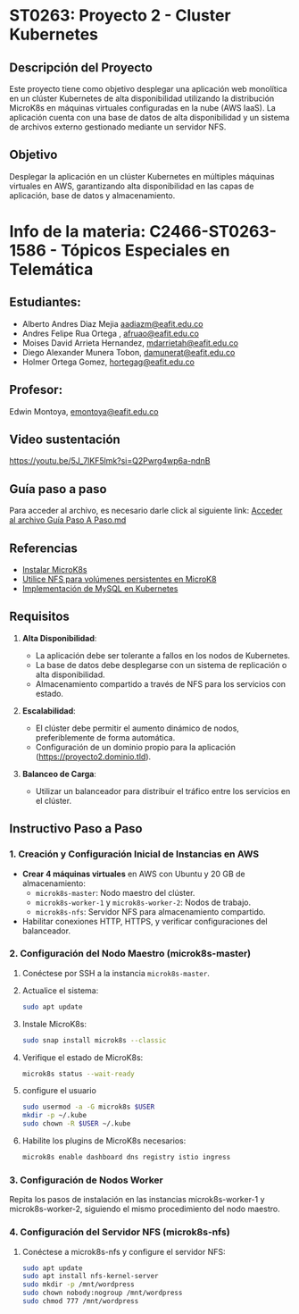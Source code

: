 # ST0263: Proyecto 2 - Cluster Kubernetes

## Descripción del Proyecto

Este proyecto tiene como objetivo desplegar una aplicación web monolítica en un clúster Kubernetes de alta disponibilidad utilizando la distribución MicroK8s en máquinas virtuales configuradas en la nube (AWS IaaS). La aplicación cuenta con una base de datos de alta disponibilidad y un sistema de archivos externo gestionado mediante un servidor NFS.

## Objetivo

Desplegar la aplicación en un clúster Kubernetes en múltiples máquinas virtuales en AWS, garantizando alta disponibilidad en las capas de aplicación, base de datos y almacenamiento.

# Info de la materia: C2466-ST0263-1586 - Tópicos Especiales en Telemática

## Estudiantes:
- Alberto Andres Diaz Mejia aadiazm@eafit.edu.co
- Andres Felipe Rua Ortega , afruao@eafit.edu.co
- Moises David Arrieta Hernandez, mdarrietah@eafit.edu.co
- Diego Alexander Munera Tobon, damunerat@eafit.edu.co
- Holmer Ortega Gomez, hortegag@eafit.edu.co
## Profesor: 
 Edwin Montoya, emontoya@eafit.edu.co
## Video sustentación
https://youtu.be/5J_7lKF5lmk?si=Q2Pwrg4wp6a-ndnB
## Guía paso a paso
Para acceder al archivo, es necesario darle click al siguiente link: 
[Acceder al archivo Guía Paso A Paso.md](https://github.com/AlbertoD10-10/Proyecto-2/blob/main/Guia%20Paso%20A%20Paso)
## Referencias
- [Instalar MicroK8s](https://microk8s.io/#install-microk8s)
- [Utilice NFS para volúmenes persistentes en MicroK8](https://microk8s.io/docs/how-to-nfs)
- [Implementación de MySQL en Kubernetes](https://medium.com/@midejoseph24/deploying-mysql-on-kubernetes-16758a42a746)

## Requisitos

1. **Alta Disponibilidad**:
   - La aplicación debe ser tolerante a fallos en los nodos de Kubernetes.
   - La base de datos debe desplegarse con un sistema de replicación o alta disponibilidad.
   - Almacenamiento compartido a través de NFS para los servicios con estado.

2. **Escalabilidad**:
   - El clúster debe permitir el aumento dinámico de nodos, preferiblemente de forma automática.
   - Configuración de un dominio propio para la aplicación (https://proyecto2.dominio.tld).

3. **Balanceo de Carga**:
   - Utilizar un balanceador para distribuir el tráfico entre los servicios en el clúster.

## Instructivo Paso a Paso

### 1. Creación y Configuración Inicial de Instancias en AWS

- **Crear 4 máquinas virtuales** en AWS con Ubuntu y 20 GB de almacenamiento:
  - `microk8s-master`: Nodo maestro del clúster.
  - `microk8s-worker-1` y `microk8s-worker-2`: Nodos de trabajo.
  - `microk8s-nfs`: Servidor NFS para almacenamiento compartido.
- Habilitar conexiones HTTP, HTTPS, y verificar configuraciones del balanceador.

### 2. Configuración del Nodo Maestro (microk8s-master)

1. Conéctese por SSH a la instancia `microk8s-master`.
2. Actualice el sistema:
   ```bash
   sudo apt update
   ```
3. Instale MicroK8s:
   ```bash
   sudo snap install microk8s --classic

   ```

4. Verifique el estado de MicroK8s:
   ```bash
   microk8s status --wait-ready
   ```

5. configure el usuario
   ```bash
   sudo usermod -a -G microk8s $USER
   mkdir -p ~/.kube
   sudo chown -R $USER ~/.kube
   ```

6. Habilite los plugins de MicroK8s necesarios:
   ```bash
   microk8s enable dashboard dns registry istio ingress
   ```
### 3. Configuración de Nodos Worker

Repita los pasos de instalación en las instancias microk8s-worker-1 y microk8s-worker-2, siguiendo el mismo procedimiento del nodo maestro.

### 4. Configuración del Servidor NFS (microk8s-nfs)

1. Conéctese a microk8s-nfs y configure el servidor NFS:
   ```bash
   sudo apt update
   sudo apt install nfs-kernel-server
   sudo mkdir -p /mnt/wordpress
   sudo chown nobody:nogroup /mnt/wordpress
   sudo chmod 777 /mnt/wordpress
   ```
